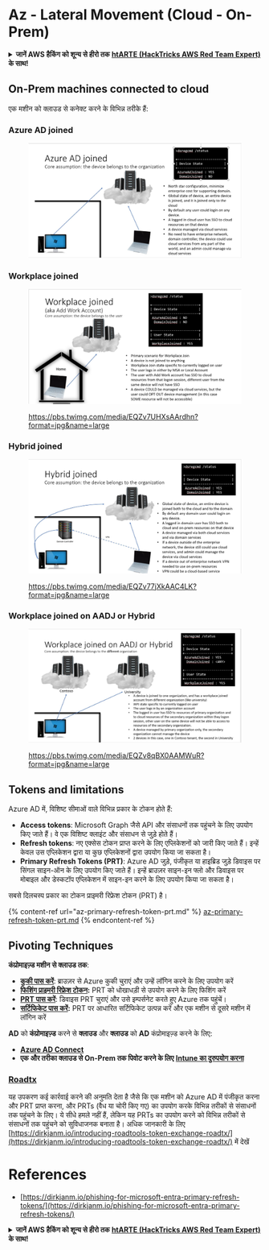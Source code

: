 # Az - Lateral Movement (Cloud - On-Prem)

<details>

<summary><strong>जानें AWS हैकिंग को शून्य से हीरो तक</strong> <a href="https://training.hacktricks.xyz/courses/arte"><strong>htARTE (HackTricks AWS Red Team Expert)</strong></a><strong> के साथ!</strong></summary>

HackTricks का समर्थन करने के अन्य तरीके:

* अगर आप चाहते हैं कि आपकी **कंपनी HackTricks में विज्ञापित हो** या **HackTricks को PDF में डाउनलोड करें** तो [**सब्सक्रिप्शन प्लान्स देखें**](https://github.com/sponsors/carlospolop)!
* [**आधिकारिक PEASS और HackTricks स्वैग**](https://peass.creator-spring.com) प्राप्त करें
* [**The PEASS Family**](https://opensea.io/collection/the-peass-family) की खोज करें, हमारा विशेष [**NFTs**](https://opensea.io/collection/the-peass-family) संग्रह
* **शामिल हों** 💬 [**डिस्कॉर्ड समूह**](https://discord.gg/hRep4RUj7f) या [**टेलीग्राम समूह**](https://t.me/peass) या हमें **ट्विटर** 🐦 [**@hacktricks_live**](https://twitter.com/hacktricks_live)** पर फॉलो** करें।
* **हैकिंग ट्रिक्स साझा करें द्वारा PRs सबमिट करके** [**HackTricks**](https://github.com/carlospolop/hacktricks) और [**HackTricks Cloud**](https://github.com/carlospolop/hacktricks-cloud) github repos.

</details>

## On-Prem machines connected to cloud

एक मशीन को क्लाउड से कनेक्ट करने के विभिन्न तरीके हैं:

### Azure AD joined

<figure><img src="../../../.gitbook/assets/image (3) (1) (2) (1).png" alt=""><figcaption></figcaption></figure>

### Workplace joined

<figure><img src="../../../.gitbook/assets/image (1) (6).png" alt=""><figcaption><p><a href="https://pbs.twimg.com/media/EQZv7UHXsAArdhn?format=jpg&#x26;name=large">https://pbs.twimg.com/media/EQZv7UHXsAArdhn?format=jpg&#x26;name=large</a></p></figcaption></figure>

### Hybrid joined

<figure><img src="../../../.gitbook/assets/image (3) (2) (2).png" alt=""><figcaption><p><a href="https://pbs.twimg.com/media/EQZv77jXkAAC4LK?format=jpg&#x26;name=large">https://pbs.twimg.com/media/EQZv77jXkAAC4LK?format=jpg&#x26;name=large</a></p></figcaption></figure>

### Workplace joined on AADJ or Hybrid

<figure><img src="../../../.gitbook/assets/image (4) (3).png" alt=""><figcaption><p><a href="https://pbs.twimg.com/media/EQZv8qBX0AAMWuR?format=jpg&#x26;name=large">https://pbs.twimg.com/media/EQZv8qBX0AAMWuR?format=jpg&#x26;name=large</a></p></figcaption></figure>

## Tokens and limitations <a href="#tokens-and-limitations" id="tokens-and-limitations"></a>

Azure AD में, विशिष्ट सीमाओं वाले विभिन्न प्रकार के टोकन होते हैं:

- **Access tokens**: Microsoft Graph जैसे API और संसाधनों तक पहुंचने के लिए उपयोग किए जाते हैं। वे एक विशिष्ट क्लाइंट और संसाधन से जुड़े होते हैं।
- **Refresh tokens**: नए एक्सेस टोकन प्राप्त करने के लिए एप्लिकेशनों को जारी किए जाते हैं। इन्हें केवल उस एप्लिकेशन द्वारा या कुछ एप्लिकेशनों द्वारा उपयोग किया जा सकता है।
- **Primary Refresh Tokens (PRT)**: Azure AD जुड़े, पंजीकृत या हाइब्रिड जुड़े डिवाइस पर सिंगल साइन-ऑन के लिए उपयोग किए जाते हैं। इन्हें ब्राउज़र साइन-इन फ्लो और डिवाइस पर मोबाइल और डेस्कटॉप एप्लिकेशन में साइन-इन करने के लिए उपयोग किया जा सकता है।

सबसे दिलचस्प प्रकार का टोकन प्राइमरी रिफ्रेश टोकन (PRT) है।

{% content-ref url="az-primary-refresh-token-prt.md" %}
[az-primary-refresh-token-prt.md](az-primary-refresh-token-prt.md)
{% endcontent-ref %}

## Pivoting Techniques

**कंप्रोमाइज़्ड मशीन से क्लाउड तक**:

* [**कुकी पास करें**](az-pass-the-cookie.md): ब्राउज़र से Azure कुकी चुराएं और उन्हें लॉगिन करने के लिए उपयोग करें
* [**फिशिंग प्राइमरी रिफ्रेश टोकन**](az-phishing-primary-refresh-token-microsoft-entra.md)**:** PRT को धोखाधड़ी से उपयोग करने के लिए फिशिंग करें
* [**PRT पास करें**](pass-the-prt.md): डिवाइस PRT चुराएं और उसे इम्पर्सनेट करते हुए Azure तक पहुंचें।
* [**सर्टिफिकेट पास करें**](az-pass-the-certificate.md)**:** PRT पर आधारित सर्टिफिकेट उत्पन्न करें और एक मशीन से दूसरे मशीन में लॉगिन करें

**AD** को **कंप्रोमाइज़्ड** करने से **क्लाउड** और **क्लाउड** को **AD** कंप्रोमाइज़्ड करने के लिए:

* [**Azure AD Connect**](azure-ad-connect-hybrid-identity/)
* **एक और तरीका क्लाउड से On-Prem तक पिवोट करने के लिए** [**Intune का दुरुपयोग करना**](../intune.md)

### [Roadtx](https://github.com/dirkjanm/ROADtools)

यह उपकरण कई कार्रवाई करने की अनुमति देता है जैसे कि एक मशीन को Azure AD में पंजीकृत करना और PRT प्राप्त करना, और PRTs (वैध या चोरी किए गए) का उपयोग करके विभिन्न तरीकों से संसाधनों तक पहुंचने के लिए। ये सीधे हमले नहीं हैं, लेकिन यह PRTs का उपयोग करने को विभिन्न तरीकों से संसाधनों तक पहुंचने को सुविधाजनक बनाता है। अधिक जानकारी के लिए [https://dirkjanm.io/introducing-roadtools-token-exchange-roadtx/](https://dirkjanm.io/introducing-roadtools-token-exchange-roadtx/) में देखें

# References
* [https://dirkjanm.io/phishing-for-microsoft-entra-primary-refresh-tokens/](https://dirkjanm.io/phishing-for-microsoft-entra-primary-refresh-tokens/)

<details>

<summary><strong>जानें AWS हैकिंग को शून्य से हीरो तक</strong> <a href="https://training.hacktricks.xyz/courses/arte"><strong>htARTE (HackTricks AWS Red Team Expert)</strong></a><strong> के साथ!</strong></summary>

HackTricks का समर्थन करने के अन्य तरीके:

* अगर आप चाहते हैं कि आपकी **कंपनी HackTricks में विज्ञापित हो** या **HackTricks को PDF में डाउनलोड करें** तो [**सब्सक्रिप्शन प्लान्स देखें**](https://github.com/sponsors/carlospolop)!
* [**आधिकारिक PEASS और HackTricks स्वैग**](https://peass.creator-spring.com) प्राप्त करें
* [**The PEASS Family**](https://opensea.io/collection/the-peass-family) की खोज करें, हमारा विशेष [**NFTs**](https://opensea.io/collection/the-peass-family) संग्रह
* **शामिल हों** 💬 [**डिस्कॉर्ड समूह**](https://discord.gg/hRep4RUj7f) या [**टेलीग्राम समूह**](https://t.me/peass) या हमें **ट्विटर** 🐦 [**@hacktricks_live**](https://twitter.com/hacktricks_live)** पर फॉलो** करें।
* **हैकिंग ट्रिक्स साझा करें द्वारा PRs सबमिट करके** [**HackTricks**](https://github.com/carlospolop/hacktricks) और [**HackTricks Cloud**](https://github.com/carlospolop/hacktricks-cloud) github repos.

</details>
